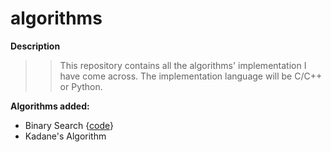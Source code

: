 # algorithms
**Description**
>>This repository contains all the algorithms' implementation I have come across. The implementation language will be C/C++ or Python.

**Algorithms added:**
- Binary Search {[code](https://github.com/albertmunda/algorithms/blob/master/ds/binary_search.c)}
- Kadane's Algorithm
